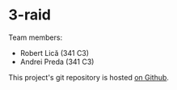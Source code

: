 # 3-raid

Team members:

- Robert Lică (341 C3)
- Andrei Preda (341 C3)

This project's git repository is hosted [on Github][github-repo].

[github-repo]: https://github.com/Robert-ML/3-raid
